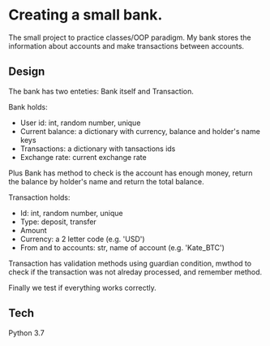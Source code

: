 # Creating a small bank.
The small project to practice classes/OOP paradigm. My bank stores the information about accounts and make transactions between accounts.

## Design

The bank has two enteties: Bank itself and Transaction.

Bank holds:
* User id: int, random number, unique
* Current balance: a dictionary with currency, balance and holder's name keys
* Transactions: a dictionary with tansactions ids
* Exchange rate: current exchange rate

Plus Bank has method to check is the account has enough money,  return the balance by holder's name and return the total balance.

Transaction holds:
* Id: int, random number, unique
* Type: deposit, transfer
* Amount
* Currency: a 2 letter code (e.g. 'USD')
* From and to accounts: str, name of account (e.g. 'Kate_BTC')

Transaction has validation methods using guardian condition, mwthod to check if the transaction was not alreday processed, and remember method. 

Finally we test if everything works correctly.

## Tech
Python 3.7
